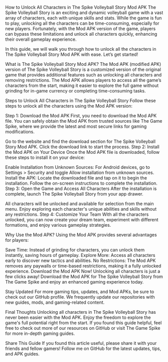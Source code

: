 How to Unlock All Characters in The Spike Volleyball Story Mod APK
The Spike Volleyball Story is an exciting and dynamic volleyball game with a vast array of characters, each with unique skills and stats. While the game is fun to play, unlocking all the characters can be time-consuming, especially for new players. Fortunately, with the Mod APK version of the game, players can bypass these limitations and unlock all characters quickly, enhancing their overall gameplay experience.

In this guide, we will walk you through how to unlock all the characters in The Spike Volleyball Story Mod APK with ease. Let’s get started!

What is The Spike Volleyball Story Mod APK?
The Mod APK (modified APK) version of The Spike Volleyball Story is a customized version of the original game that provides additional features such as unlocking all characters and removing restrictions. The Mod APK allows players to access all the game’s characters from the start, making it easier to explore the full game without grinding for in-game currency or completing time-consuming tasks.

Steps to Unlock All Characters in The Spike Volleyball Story
Follow these steps to unlock all the characters using the Mod APK version:

Step 1: Download the Mod APK
First, you need to download the Mod APK file. You can safely obtain the Mod APK from trusted sources like The Game Spike, where we provide the latest and most secure links for gaming modifications.

Go to the website and find the download section for The Spike Volleyball Story Mod APK.
Click the download link to start the process.
Step 2: Install the Mod APK on Your Device
Once the Mod APK file is downloaded, follow these steps to install it on your device:

Enable Installation from Unknown Sources:
For Android devices, go to Settings > Security and toggle Allow installation from unknown sources.
Install the APK:
Locate the downloaded file and tap on it to begin the installation.
Follow the on-screen instructions to complete the installation.
Step 3: Open the Game and Access All Characters
After the installation is complete, launch The Spike Volleyball Story from your app drawer.

All characters will be unlocked and available for selection from the main menu. Enjoy exploring each character's unique abilities and skills without any restrictions.
Step 4: Customize Your Team
With all the characters unlocked, you can now create your dream team, experiment with different formations, and enjoy various gameplay strategies.

Why Use the Mod APK?
Using the Mod APK provides several advantages for players:

Save Time: Instead of grinding for characters, you can unlock them instantly, saving hours of gameplay.
Explore More: Access all characters early to discover new tactics and abilities.
No Restrictions: The Mod APK removes any paywalls or time-based restrictions, making it a fully unlocked experience.
Download the Mod APK Now!
Unlocking all characters is just a few clicks away! Download the Mod APK for The Spike Volleyball Story from The Game Spike and enjoy an enhanced gaming experience today.

Stay Updated
For more gaming tips, updates, and Mod APKs, be sure to check out our GitHub profile. We frequently update our repositories with new guides, mods, and gaming-related content.

Final Thoughts
Unlocking all characters in The Spike Volleyball Story has never been easier with the Mod APK. Enjoy the freedom to explore the game's full potential right from the start. If you found this guide helpful, feel free to check out more of our resources on GitHub or visit The Game Spike for more in-depth gaming guides.

Share This Guide
If you found this article useful, please share it with your friends and fellow gamers! Follow me on GitHub for the latest updates, tips, and APK guides.

